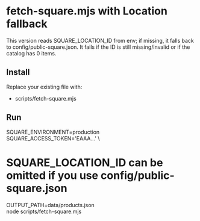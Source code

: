 # fetch-square.mjs with Location fallback

This version reads SQUARE_LOCATION_ID from env; if missing, it falls back to config/public-square.json.
It fails if the ID is still missing/invalid or if the catalog has 0 items.

## Install
Replace your existing file with:
- scripts/fetch-square.mjs

## Run
SQUARE_ENVIRONMENT=production \
SQUARE_ACCESS_TOKEN='EAAA...' \
# SQUARE_LOCATION_ID can be omitted if you use config/public-square.json
OUTPUT_PATH=data/products.json \
node scripts/fetch-square.mjs
